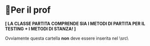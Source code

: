 # 🔴Per il prof
**[ LA CLASSE PARTITA COMPRENDE SIA I METODI DI PARTITA PER IL TESTING + I METODI DI STANZA! ]**

Ovviamente questa cartella **non** deve essere inserita nel \src\
